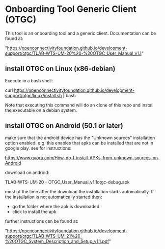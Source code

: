 # Onboarding Tool Generic Client (OTGC)

This tool is an onboarding tool and a generic client.
Documentation can be found at:

"https://openconnectivityfoundation.github.io/development-support/otgc/TLAB-WTS-UM-20%20-%20OTGC_User_Manual_v1.1"


## install OTGC on Linux (x86-debian)

Execute in a bash shell:

curl https://openconnectivityfoundation.github.io/development-support/otgc/linux/install.sh | bash

Note that executing this command will do an clone of this repo and install the executable on a debian system.


## install OTGC on Android (50.1 or later)


make sure that the android device has the "Unknown sources" installation option enabled.
e.g. this enables that apks can be installed that are not in google play.
see for instructions:

https://www.quora.com/How-do-I-install-APKs-from-unknown-sources-on-Android


download on android:

TLAB-WTS-UM-20 - OTGC_User_Manual_v1.1otgc-debug.apk

most of the time after the download the installation starts automatically.
If the installation is not automatically started then:
- go the folder where the apk is downloaded.
- click to install the apk

further instructions can be found at:

"https://openconnectivityfoundation.github.io/development-support/otgc/TLAB-WTS-UM-21%20-%20OTGC_System_Description_and_Setup_v1.1.pdf"



